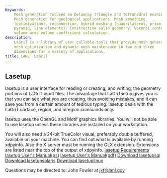```yaml
---
Keywords: 
    Mesh generation focused on Delaunay triangle and tetrahedral meshing.
    Mesh generation for geological applications. Mesh smoothing
    (optimization), reconnection, hybrid meshing (quadrilateral, prism,
    pyramid, line elements). Constructive solid geometry, Voronoi control
    volume area volume coefficient calculation.
description: 
    LaGriT is a library of user callable tools that provide mesh generation,
    mesh optimization and dynamic mesh maintenance in two and three
    dimensions for a variety of applications.
title: LANL  LaGriT 
---
```


 
Lasetup
-------

lasetup is a user interface for reading or creating, and writing, the
geometry portions of LaGriT input files. The advantage that LaGriTsetup
gives you is that you can see what you are creating, thus avoiding
mistakes, and it can save you from a certain amount of tedious typing.
lasetup deals with the LaGriT surface, region, and mregion commands
only.

lasetup uses the OpenGL and Motif graphics libraries. You will not be
able to use lasetup unless these libraries are installed on your
workstation.

You will also need a 24-bit TrueColor visual, preferably double
buffered, available on your machine. You can find out what is available
by running xdpyinfo. Also the X server must be running the GLX
extension. Extensions are listed near the top of the output of xdpyinfo.
[lasetup Requirements](lasetup_require.md)
[lasetup User's Manual(ps)](lasetupdoc.ps)
[lasetup User's Manual(pdf)](https://lanl.github.io/LaGriT/assets/images/lasetupdoc.pdf)
[Download lasetupsgi](lasetupsgi)
[Download lasetupsolaris](lasetupsolaris)
[Download lasetuplinux](lasetuplinux)

Questions may be directed to: John Fowler at jxf@lanl.gov

